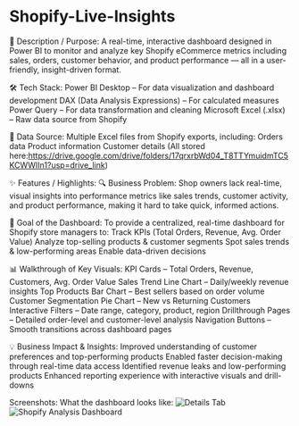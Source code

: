 
# Shopify-Live-Insights
📝 Description / Purpose:
A real-time, interactive dashboard designed in Power BI to monitor and analyze key Shopify eCommerce metrics including sales, orders, customer behavior, and product performance — all in a user-friendly, insight-driven format.

🛠️ Tech Stack:
Power BI Desktop – For data visualization and dashboard development
DAX (Data Analysis Expressions) – For calculated measures
Power Query – For data transformation and cleaning
Microsoft Excel (.xlsx) – Raw data source from Shopify

📂 Data Source:
Multiple Excel files from Shopify exports, including:
Orders data
Product information
Customer details
(All stored here:https://drive.google.com/drive/folders/17qrxrbWd04_T8TTYmuidmTC5KCWWIIn1?usp=drive_link)

✨ Features / Highlights:
🔍 Business Problem:
Shop owners lack real-time, visual insights into performance metrics like sales trends, customer activity, and product performance, making it hard to take quick, informed actions.

🎯 Goal of the Dashboard:
To provide a centralized, real-time dashboard for Shopify store managers to:
Track KPIs (Total Orders, Revenue, Avg. Order Value)
Analyze top-selling products & customer segments
Spot sales trends & low-performing areas
Enable data-driven decisions

📊 Walkthrough of Key Visuals:
KPI Cards – Total Orders, Revenue, Customers, Avg. Order Value
Sales Trend Line Chart – Daily/weekly revenue insights
Top Products Bar Chart – Best sellers based on order volume
Customer Segmentation Pie Chart – New vs Returning Customers
Interactive Filters – Date range, category, product, region
Drillthrough Pages – Detailed order-level and customer-level analysis
Navigation Buttons – Smooth transitions across dashboard pages

💡 Business Impact & Insights:
Improved understanding of customer preferences and top-performing products
Enabled faster decision-making through real-time data access
Identified revenue leaks and low-performing products
Enhanced reporting experience with interactive visuals and drill-downs

Screenshots:
What the dashboard looks like: 
![Details Tab](https://github.com/user-attachments/assets/2337a888-bf3a-46d9-be4f-7e709ee081b7)
![Shopify Analysis Dashboard](https://github.com/user-attachments/assets/229e8370-4661-4ea1-bd26-78b52038d681)






